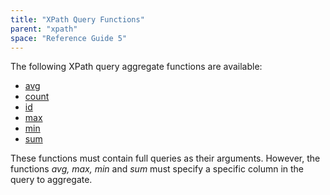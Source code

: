 ```yaml
---
title: "XPath Query Functions"
parent: "xpath"
space: "Reference Guide 5"
---
```



The following XPath query aggregate functions are available:

*   [avg](/refguide5/xpath-avg)
*   [count](/refguide5/xpath-count)
*   [id](/refguide5/xpath-id)
*   [max](/refguide5/xpath-max)
*   [min](/refguide5/xpath-min)
*   [sum](/refguide5/xpath-sum)

These functions must contain full queries as their arguments. However, the functions _avg, max, min_ and _sum_ must specify a specific column in the query to aggregate.
